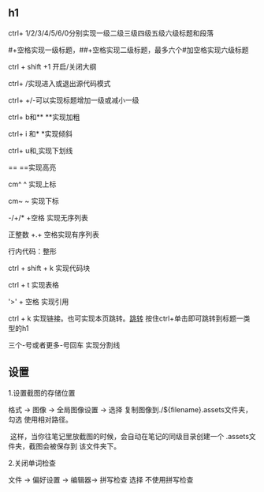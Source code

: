 ## h1

ctrl+ 1/2/3/4/5/6/0分别实现一级二级三级四级五级六级标题和段落

#+空格实现一级标题，##+空格实现二级标题，最多六个#加空格实现六级标题

ctrl + shift +1 开启/关闭大纲

ctrl+ /实现进入或退出源代码模式

ctrl+ +/-可以实现标题增加一级或减小一级

ctrl+ b和** **实现加粗

ctrl+ i 和* *实现倾斜

ctrl+ u和<u> </u>实现下划线

== ==实现高亮

cm^ ^ 实现上标

cm~ ~ 实现下标

-/+/* +空格 实现无序列表

正整数 +.+ 空格实现有序列表

行内代码：整形

ctrl + shift + k 实现代码块

ctrl + t 实现表格

'>' + 空格 实现引用

ctrl + k 实现链接。也可实现本页跳转。[跳转](#h1) 按住ctrl+单击即可跳转到标题一类型的h1

三个-号或者更多-号回车 实现分割线

## 设置

1.设置截图的存储位置

格式 -> 图像 -> 全局图像设置 -> 选择 复制图像到./${filename}.assets文件夹，勾选 使用相对路径。

​	这样，当你往笔记里放截图的时候，会自动在笔记的同级目录创建一个 .assets文件夹，截图会被保存到	该文件夹下。

2.关闭单词检查

文件 -> 偏好设置 -> 编辑器-> 拼写检查 选择 不使用拼写检查